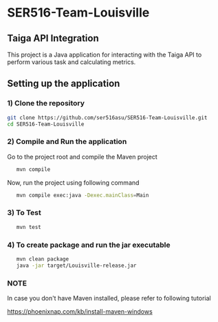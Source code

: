# SER516-Team-Louisville

## Taiga API Integration

This project is a Java application for interacting with the Taiga API to perform various task and calculating metrics.


## Setting up the application

### 1) Clone the repository

   ```bash
   git clone https://github.com/ser516asu/SER516-Team-Louisville.git
   cd SER516-Team-Louisville
   ```

### 2) Compile and Run the application

Go to the project root and compile the Maven project

```bash
   mvn compile
   ```

Now, run the project using following command

```bash
   mvn compile exec:java -Dexec.mainClass=Main
   ```
### 3) To Test

```bash
   mvn test
   ```

### 4) To create package and run the jar executable

```bash
   mvn clean package
   java -jar target/Louisville-release.jar
   ```

### NOTE

In case you don't have Maven installed, please refer to following tutorial

https://phoenixnap.com/kb/install-maven-windows


